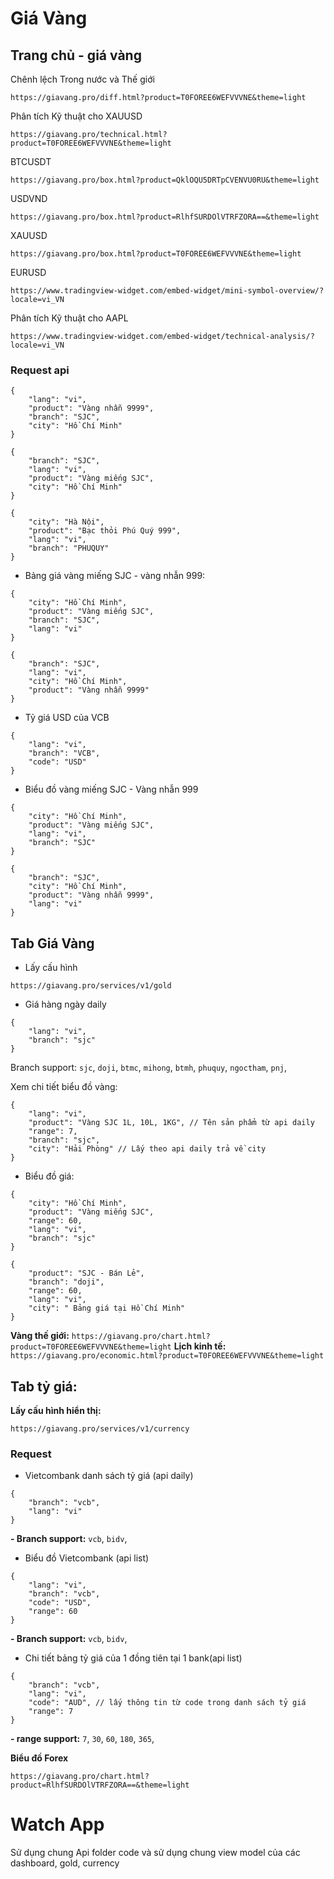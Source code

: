 #  Giá Vàng


## Trang chủ - giá vàng

Chênh lệch Trong nước và Thế giới
```
https://giavang.pro/diff.html?product=T0FOREE6WEFVVVNE&theme=light
```

Phân tích Kỹ thuật cho XAUUSD
```
https://giavang.pro/technical.html?product=T0FOREE6WEFVVVNE&theme=light
```

BTCUSDT
```
https://giavang.pro/box.html?product=QklOQU5DRTpCVENVU0RU&theme=light
```

USDVND
```
https://giavang.pro/box.html?product=RlhfSURDOlVTRFZORA==&theme=light
```

XAUUSD
```
https://giavang.pro/box.html?product=T0FOREE6WEFVVVNE&theme=light
```

EURUSD
```
https://www.tradingview-widget.com/embed-widget/mini-symbol-overview/?locale=vi_VN
```

Phân tích Kỹ thuật cho AAPL
```
https://www.tradingview-widget.com/embed-widget/technical-analysis/?locale=vi_VN
```


### Request api
```
{
    "lang": "vi",
    "product": "Vàng nhẫn 9999",
    "branch": "SJC",
    "city": "Hồ Chí Minh"
}
```

```
{
    "branch": "SJC",
    "lang": "vi",
    "product": "Vàng miếng SJC",
    "city": "Hồ Chí Minh"
}
```

```
{
    "city": "Hà Nội",
    "product": "Bạc thỏi Phú Quý 999",
    "lang": "vi",
    "branch": "PHUQUY"
}
```

- Bảng giá vàng miếng SJC - vàng nhẫn 999:
```
{
    "city": "Hồ Chí Minh",
    "product": "Vàng miếng SJC",
    "branch": "SJC",
    "lang": "vi"
}
```
```
{
    "branch": "SJC",
    "lang": "vi",
    "city": "Hồ Chí Minh",
    "product": "Vàng nhẫn 9999"
}
```

- Tỷ giá USD của VCB
```
{
    "lang": "vi",
    "branch": "VCB",
    "code": "USD"
}
```

- Biểu đồ vàng miếng SJC - Vàng nhẫn 999
```
{
    "city": "Hồ Chí Minh",
    "product": "Vàng miếng SJC",
    "lang": "vi",
    "branch": "SJC"
}
```
```
{
    "branch": "SJC",
    "city": "Hồ Chí Minh",
    "product": "Vàng nhẫn 9999",
    "lang": "vi"
}
```


## Tab Giá Vàng

- Lấy cấu hình
```
https://giavang.pro/services/v1/gold
```

- Giá hàng ngày daily
```
{
    "lang": "vi",
    "branch": "sjc"
}
```
Branch support: `sjc`, `doji`, `btmc`, `mihong`, `btmh`, `phuquy`, `ngoctham`, `pnj`,

Xem chi tiết biểu đồ vàng:
```
{
    "lang": "vi",
    "product": "Vàng SJC 1L, 10L, 1KG", // Tên sản phẩm từ api daily
    "range": 7,
    "branch": "sjc",
    "city": "Hải Phòng" // Lấy theo api daily trả về city
}
```


- Biểu đồ giá:
```
{
    "city": "Hồ Chí Minh",
    "product": "Vàng miếng SJC",
    "range": 60,
    "lang": "vi",
    "branch": "sjc"
}
```
```
{
    "product": "SJC - Bán Lẻ",
    "branch": "doji",
    "range": 60,
    "lang": "vi",
    "city": " Bảng giá tại Hồ Chí Minh"
}
```


**Vàng thế giới:** `https://giavang.pro/chart.html?product=T0FOREE6WEFVVVNE&theme=light`
**Lịch kinh tế:** `https://giavang.pro/economic.html?product=T0FOREE6WEFVVVNE&theme=light`

## Tab tỷ giá:  

**Lấy cấu hình hiển thị:**
```
https://giavang.pro/services/v1/currency
```
### Request
- Vietcombank danh sách tỷ giá (api daily)
```
{
    "branch": "vcb",
    "lang": "vi"
}
```
**- Branch support:** `vcb`, `bidv`, 


- Biểu đồ Vietcombank (api list)
```
{
    "lang": "vi",
    "branch": "vcb",
    "code": "USD",
    "range": 60
}
```
**- Branch support:** `vcb`, `bidv`, 

- Chi tiết bảng tỷ giá của 1 đồng tiên tại 1 bank(api list)
```
{
    "branch": "vcb",
    "lang": "vi",
    "code": "AUD", // lấy thông tin từ code trong danh sách tỷ giá
    "range": 7
}
```
**- range support:** `7`, `30`, `60`, `180`, `365`, 

**Biểu đồ Forex**
```
https://giavang.pro/chart.html?product=RlhfSURDOlVTRFZORA==&theme=light
```


# Watch App
Sử dụng chung Api folder code và sử dụng chung view model của các dashboard, gold, currency
